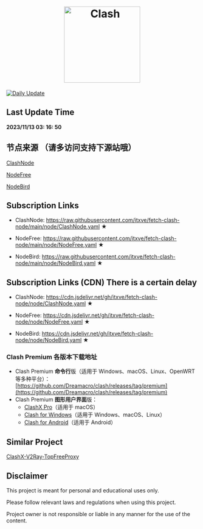 <h1 align="center">
  <img src="https://github.com/Dreamacro/clash/raw/master/docs/logo.png" alt="Clash" width="200">
 
</h1>

[![Daily Update](https://github.com/itxve/fetch-clash-node/actions/workflows/update-node.yml/badge.svg?branch=main)](https://github.com/itxve/fetch-clash-node/actions/workflows/update-node.yml)

## Last Update Time

<b><time>2023/11/13 03: 16: 50</time></b>

## 节点来源 （请多访问支持下源站哦）
[ClashNode](https://clashnode.com)

[NodeFree](https://nodefree.org)

[NodeBird](https://nodebird.net)

## Subscription Links

- ClashNode: https://raw.githubusercontent.com/itxve/fetch-clash-node/main/node/ClashNode.yaml ★

- NodeFree: https://raw.githubusercontent.com/itxve/fetch-clash-node/main/node/NodeFree.yaml ★

- NodeBird: https://raw.githubusercontent.com/itxve/fetch-clash-node/main/node/NodeBird.yaml ★


## Subscription Links (CDN) There is a certain delay

- ClashNode: https://cdn.jsdelivr.net/gh/itxve/fetch-clash-node/node/ClashNode.yaml ★

- NodeFree: https://cdn.jsdelivr.net/gh/itxve/fetch-clash-node/node/NodeFree.yaml ★
  
- NodeBird: https://cdn.jsdelivr.net/gh/itxve/fetch-clash-node/node/NodeBird.yaml ★

### Clash Premium 各版本下载地址

- Clash Premium **命令行**版（适用于 Windows、macOS、Linux、OpenWRT 等多种平台）：[https://github.com/Dreamacro/clash/releases/tag/premium](https://github.com/Dreamacro/clash/releases/tag/premium)
- Clash Premium **图形用户界面**版：
  - [ClashX Pro](https://install.appcenter.ms/users/clashx/apps/clashx-pro/distribution_groups/public)（适用于 macOS）
  - [Clash for Windows](https://github.com/Fndroid/clash_for_windows_pkg/releases)（适用于 Windows、macOS、Linux）
  - [Clash for Android](https://github.com/Kr328/ClashForAndroid/releases)（适用于 Android）

## Similar Project

[ClashX-V2Ray-TopFreeProxy](https://github.com/WilliamStar007/ClashX-V2Ray-TopFreeProxy)

## Disclaimer

This project is meant for personal and educational uses only.

Please follow relevant laws and regulations when using this project.

Project owner is not responsible or liable in any manner for the use of the content.
